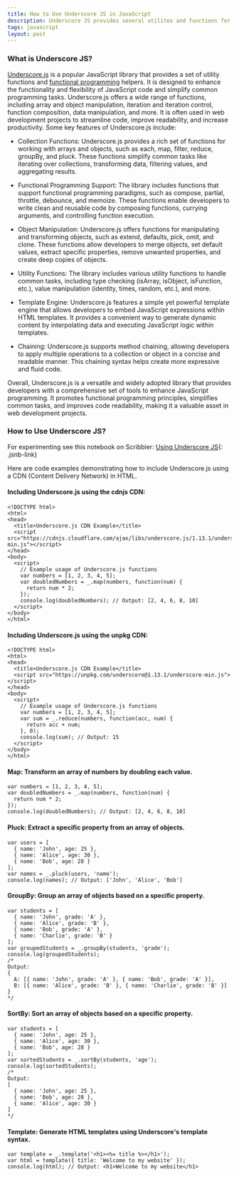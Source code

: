 ```yaml
---
title: How to Use Underscore JS in JavaScript
description: Underscore JS provides several utilites and functions for quick development in JavaScript. 
tags: javascript
layout: post
---
```


### What is Underscore JS?

[Underscore.js](https://underscorejs.org/) is a popular JavaScript library that provides a set of utility functions and [functional programming](2023-03-13-JavaScript-for-Functional-Programming.html) helpers. It is designed to enhance the functionality and flexibility of JavaScript code and simplify common programming tasks. Underscore.js offers a wide range of functions, including array and object manipulation, iteration and iteration control, function composition, data manipulation, and more. It is often used in web development projects to streamline code, improve readability, and increase productivity. Some key features of Underscore.js include:

- Collection Functions: Underscore.js provides a rich set of functions for working with arrays and objects, such as each, map, filter, reduce, groupBy, and pluck. These functions simplify common tasks like iterating over collections, transforming data, filtering values, and aggregating results.

- Functional Programming Support: The library includes functions that support functional programming paradigms, such as compose, partial, throttle, debounce, and memoize. These functions enable developers to write clean and reusable code by composing functions, currying arguments, and controlling function execution.

- Object Manipulation: Underscore.js offers functions for manipulating and transforming objects, such as extend, defaults, pick, omit, and clone. These functions allow developers to merge objects, set default values, extract specific properties, remove unwanted properties, and create deep copies of objects.

- Utility Functions: The library includes various utility functions to handle common tasks, including type checking (isArray, isObject, isFunction, etc.), value manipulation (identity, times, random, etc.), and more.

- Template Engine: Underscore.js features a simple yet powerful template engine that allows developers to embed JavaScript expressions within HTML templates. It provides a convenient way to generate dynamic content by interpolating data and executing JavaScript logic within templates.

- Chaining: Underscore.js supports method chaining, allowing developers to apply multiple operations to a collection or object in a concise and readable manner. This chaining syntax helps create more expressive and fluid code.

Overall, Underscore.js is a versatile and widely adopted library that provides developers with a comprehensive set of tools to enhance JavaScript programming. It promotes functional programming principles, simplifies common tasks, and improves code readability, making it a valuable asset in web development projects.

### How to Use Underscore JS?

For experimenting see this notebook on Scribbler: [Using Underscore JS](https://app.scribbler.live/?jsnb=./examples/Underscore-JS.jsnb){: .jsnb-link} 

Here are code examples demonstrating how to include Underscore.js using a CDN (Content Delivery Network) in HTML. 

#### Including Underscore.js using the cdnjs CDN:

	<!DOCTYPE html>
	<html>
	<head>
	  <title>Underscore.js CDN Example</title>
	  <script src="https://cdnjs.cloudflare.com/ajax/libs/underscore.js/1.13.1/underscore-min.js"></script>
	</head>
	<body>
	  <script>
	    // Example usage of Underscore.js functions
	    var numbers = [1, 2, 3, 4, 5];
	    var doubledNumbers = _.map(numbers, function(num) {
	      return num * 2;
	    });
	    console.log(doubledNumbers); // Output: [2, 4, 6, 8, 10]
	  </script>
	</body>
	</html>

#### Including Underscore.js using the unpkg CDN:

	<!DOCTYPE html>
	<html>
	<head>
	  <title>Underscore.js CDN Example</title>
	  <script src="https://unpkg.com/underscore@1.13.1/underscore-min.js"></script>
	</head>
	<body>
	  <script>
	    // Example usage of Underscore.js functions
	    var numbers = [1, 2, 3, 4, 5];
	    var sum = _.reduce(numbers, function(acc, num) {
	      return acc + num;
	    }, 0);
	    console.log(sum); // Output: 15
	  </script>
	</body>
	</html>

#### Map: Transform an array of numbers by doubling each value.

	var numbers = [1, 2, 3, 4, 5];
	var doubledNumbers = _.map(numbers, function(num) {
	  return num * 2;
	});
	console.log(doubledNumbers); // Output: [2, 4, 6, 8, 10]

#### Pluck: Extract a specific property from an array of objects.

	var users = [
	  { name: 'John', age: 25 },
	  { name: 'Alice', age: 30 },
	  { name: 'Bob', age: 28 }
	];
	var names = _.pluck(users, 'name');
	console.log(names); // Output: ['John', 'Alice', 'Bob']

#### GroupBy: Group an array of objects based on a specific property.

	var students = [
	  { name: 'John', grade: 'A' },
	  { name: 'Alice', grade: 'B' },
	  { name: 'Bob', grade: 'A' },
	  { name: 'Charlie', grade: 'B' }
	];
	var groupedStudents = _.groupBy(students, 'grade');
	console.log(groupedStudents);
	/*
	Output:
	{
	  A: [{ name: 'John', grade: 'A' }, { name: 'Bob', grade: 'A' }],
	  B: [{ name: 'Alice', grade: 'B' }, { name: 'Charlie', grade: 'B' }]
	}
	*/

#### SortBy: Sort an array of objects based on a specific property.

	var students = [
	  { name: 'John', age: 25 },
	  { name: 'Alice', age: 30 },
	  { name: 'Bob', age: 28 }
	];
	var sortedStudents = _.sortBy(students, 'age');
	console.log(sortedStudents);
	/*
	Output:
	[
	  { name: 'John', age: 25 },
	  { name: 'Bob', age: 28 },
	  { name: 'Alice', age: 30 }
	]
	*/

#### Template: Generate HTML templates using Underscore's template syntax.

	var template = _.template('<h1><%= title %></h1>');
	var html = template({ title: 'Welcome to my website' });
	console.log(html); // Output: <h1>Welcome to my website</h1>
